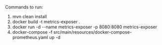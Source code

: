 Commands to run:
1. mvn clean install
2. docker build -t metrics-exposer .
3. docker run -d --name metrics-exposer -p 8080:8080 metrics-exposer
4. docker-compose -f src/main/resources/docker-compose-prometheus.yaml up -d
